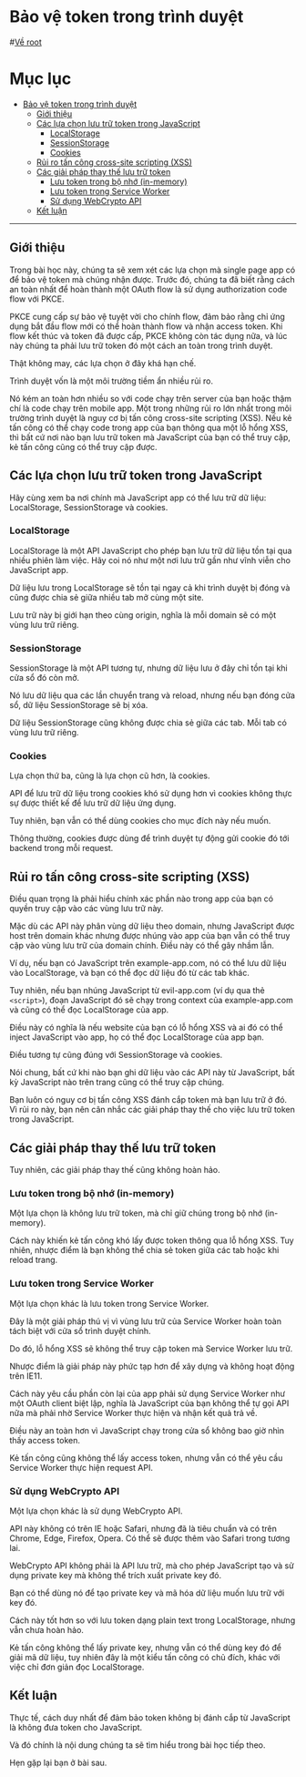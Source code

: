 # Bảo vệ token trong trình duyệt

#[Về root](../README.md)

# Mục lục

-   [Bảo vệ token trong trình duyệt](#bảo-vệ-token-trong-trình-duyệt)
    -   [Giới thiệu](#giới-thiệu)
    -   [Các lựa chọn lưu trữ token trong JavaScript](#các-lựa-chọn-lưu-trữ-token-trong-javascript)
        -   [LocalStorage](#localstorage)
        -   [SessionStorage](#sessionstorage)
        -   [Cookies](#cookies)
    -   [Rủi ro tấn công cross-site scripting (XSS)](#rủi-ro-tấn-công-cross-site-scripting-xss)
    -   [Các giải pháp thay thế lưu trữ token](#các-giải-pháp-thay-thế-lưu-trữ-token)
        -   [Lưu token trong bộ nhớ (in-memory)](#lưu-token-trong-bộ-nhớ-in-memory)
        -   [Lưu token trong Service Worker](#lưu-token-trong-service-worker)
        -   [Sử dụng WebCrypto API](#sử-dụng-webcrypto-api)
    -   [Kết luận](#kết-luận)

---

## Giới thiệu

Trong bài học này, chúng ta sẽ xem xét các lựa chọn mà single page app có để bảo vệ token mà chúng nhận được. Trước đó, chúng ta đã biết rằng cách an toàn nhất để hoàn thành một OAuth flow là sử dụng authorization code flow với PKCE.

PKCE cung cấp sự bảo vệ tuyệt vời cho chính flow, đảm bảo rằng chỉ ứng dụng bắt đầu flow mới có thể hoàn thành flow và nhận access token. Khi flow kết thúc và token đã được cấp, PKCE không còn tác dụng nữa, và lúc này chúng ta phải lưu trữ token đó một cách an toàn trong trình duyệt.

Thật không may, các lựa chọn ở đây khá hạn chế.

Trình duyệt vốn là một môi trường tiềm ẩn nhiều rủi ro.

Nó kém an toàn hơn nhiều so với code chạy trên server của bạn hoặc thậm chí là code chạy trên mobile app. Một trong những rủi ro lớn nhất trong môi trường trình duyệt là nguy cơ bị tấn công cross-site scripting (XSS). Nếu kẻ tấn công có thể chạy code trong app của bạn thông qua một lỗ hổng XSS, thì bất cứ nơi nào bạn lưu trữ token mà JavaScript của bạn có thể truy cập, kẻ tấn công cũng có thể truy cập được.

## Các lựa chọn lưu trữ token trong JavaScript

Hãy cùng xem ba nơi chính mà JavaScript app có thể lưu trữ dữ liệu: LocalStorage, SessionStorage và cookies.

### LocalStorage

LocalStorage là một API JavaScript cho phép bạn lưu trữ dữ liệu tồn tại qua nhiều phiên làm việc. Hãy coi nó như một nơi lưu trữ gần như vĩnh viễn cho JavaScript app.

Dữ liệu lưu trong LocalStorage sẽ tồn tại ngay cả khi trình duyệt bị đóng và cũng được chia sẻ giữa nhiều tab mở cùng một site.

Lưu trữ này bị giới hạn theo cùng origin, nghĩa là mỗi domain sẽ có một vùng lưu trữ riêng.

### SessionStorage

SessionStorage là một API tương tự, nhưng dữ liệu lưu ở đây chỉ tồn tại khi cửa sổ đó còn mở.

Nó lưu dữ liệu qua các lần chuyển trang và reload, nhưng nếu bạn đóng cửa sổ, dữ liệu SessionStorage sẽ bị xóa.

Dữ liệu SessionStorage cũng không được chia sẻ giữa các tab. Mỗi tab có vùng lưu trữ riêng.

### Cookies

Lựa chọn thứ ba, cũng là lựa chọn cũ hơn, là cookies.

API để lưu trữ dữ liệu trong cookies khó sử dụng hơn vì cookies không thực sự được thiết kế để lưu trữ dữ liệu ứng dụng.

Tuy nhiên, bạn vẫn có thể dùng cookies cho mục đích này nếu muốn.

Thông thường, cookies được dùng để trình duyệt tự động gửi cookie đó tới backend trong mỗi request.

## Rủi ro tấn công cross-site scripting (XSS)

Điều quan trọng là phải hiểu chính xác phần nào trong app của bạn có quyền truy cập vào các vùng lưu trữ này.

Mặc dù các API này phân vùng dữ liệu theo domain, nhưng JavaScript được host trên domain khác nhưng được nhúng vào app của bạn vẫn có thể truy cập vào vùng lưu trữ của domain chính. Điều này có thể gây nhầm lẫn.

Ví dụ, nếu bạn có JavaScript trên example-app.com, nó có thể lưu dữ liệu vào LocalStorage, và bạn có thể đọc dữ liệu đó từ các tab khác.

Tuy nhiên, nếu bạn nhúng JavaScript từ evil-app.com (ví dụ qua thẻ `<script>`), đoạn JavaScript đó sẽ chạy trong context của example-app.com và cũng có thể đọc LocalStorage của app.

Điều này có nghĩa là nếu website của bạn có lỗ hổng XSS và ai đó có thể inject JavaScript vào app, họ có thể đọc LocalStorage của app bạn.

Điều tương tự cũng đúng với SessionStorage và cookies.

Nói chung, bất cứ khi nào bạn ghi dữ liệu vào các API này từ JavaScript, bất kỳ JavaScript nào trên trang cũng có thể truy cập chúng.

Bạn luôn có nguy cơ bị tấn công XSS đánh cắp token mà bạn lưu trữ ở đó. Vì rủi ro này, bạn nên cân nhắc các giải pháp thay thế cho việc lưu trữ token trong JavaScript.

## Các giải pháp thay thế lưu trữ token

Tuy nhiên, các giải pháp thay thế cũng không hoàn hảo.

### Lưu token trong bộ nhớ (in-memory)

Một lựa chọn là không lưu trữ token, mà chỉ giữ chúng trong bộ nhớ (in-memory).

Cách này khiến kẻ tấn công khó lấy được token thông qua lỗ hổng XSS. Tuy nhiên, nhược điểm là bạn không thể chia sẻ token giữa các tab hoặc khi reload trang.

### Lưu token trong Service Worker

Một lựa chọn khác là lưu token trong Service Worker.

Đây là một giải pháp thú vị vì vùng lưu trữ của Service Worker hoàn toàn tách biệt với cửa sổ trình duyệt chính.

Do đó, lỗ hổng XSS sẽ không thể truy cập token mà Service Worker lưu trữ.

Nhược điểm là giải pháp này phức tạp hơn để xây dựng và không hoạt động trên IE11.

Cách này yêu cầu phần còn lại của app phải sử dụng Service Worker như một OAuth client biệt lập, nghĩa là JavaScript của bạn không thể tự gọi API nữa mà phải nhờ Service Worker thực hiện và nhận kết quả trả về.

Điều này an toàn hơn vì JavaScript chạy trong cửa sổ không bao giờ nhìn thấy access token.

Kẻ tấn công cũng không thể lấy access token, nhưng vẫn có thể yêu cầu Service Worker thực hiện request API.

### Sử dụng WebCrypto API

Một lựa chọn khác là sử dụng WebCrypto API.

API này không có trên IE hoặc Safari, nhưng đã là tiêu chuẩn và có trên Chrome, Edge, Firefox, Opera. Có thể sẽ được thêm vào Safari trong tương lai.

WebCrypto API không phải là API lưu trữ, mà cho phép JavaScript tạo và sử dụng private key mà không thể trích xuất private key đó.

Bạn có thể dùng nó để tạo private key và mã hóa dữ liệu muốn lưu trữ với key đó.

Cách này tốt hơn so với lưu token dạng plain text trong LocalStorage, nhưng vẫn chưa hoàn hảo.

Kẻ tấn công không thể lấy private key, nhưng vẫn có thể dùng key đó để giải mã dữ liệu, tuy nhiên đây là một kiểu tấn công có chủ đích, khác với việc chỉ đơn giản đọc LocalStorage.

## Kết luận

Thực tế, cách duy nhất để đảm bảo token không bị đánh cắp từ JavaScript là không đưa token cho JavaScript.

Và đó chính là nội dung chúng ta sẽ tìm hiểu trong bài học tiếp theo.

Hẹn gặp lại bạn ở bài sau.
